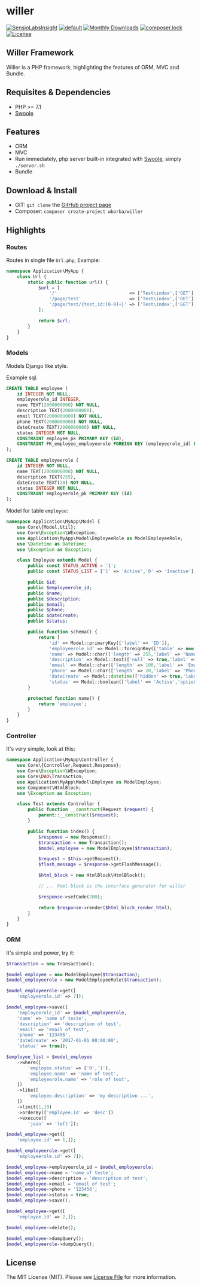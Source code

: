 willer
===========
[![SensioLabsInsight](https://insight.sensiolabs.com/projects/c8ab021d-3302-4ed7-a17d-8118190b0774/mini.png)](https://insight.sensiolabs.com/projects/c8ab021d-3302-4ed7-a17d-8118190b0774)
[![default](https://poser.pugx.org/wborba/willer/v/stable)](https://packagist.org/packages/wborba/willer) [![Monthly Downloads](https://poser.pugx.org/wborba/willer/d/monthly)](https://packagist.org/packages/wborba/willer) [![composer.lock](https://poser.pugx.org/wborba/willer/composerlock)](https://packagist.org/packages/wborba/willer) [![License](https://poser.pugx.org/wborba/willer/license)](https://packagist.org/packages/wborba/willer)

## Willer Framework

Willer is a PHP framework, highlighting the features of ORM, MVC and Bundle.

## Requisites & Dependencies

* PHP >= 7.1
* [Swoole](https://github.com/swoole/swoole-src)

## Features

* ORM
* MVC
* Run immediately, php server built-in integrated with [Swoole](https://github.com/swoole/swoole-src), simply `./server.sh`
* Bundle

## Download & Install

* GIT: `git clone` the [GitHub project page](https://github.com/williamborba/willer/)
* Composer: `composer create-project wborba/willer`

## Highlights

### Routes

Routes in single file `Url.php`, Example:

```php
namespace Application\MyApp {
    class Url {
        static public function url() {
            $url = [
                '/'                           => ['Test\index',['GET'],'myapp_test_id_of_url'],
                '/page/test'                  => ['Test\index',['GET'],'id_is_unique'],
                '/page/test/{test_id:[0-9]+}' => ['Test\index',['GET'],'id_of_this_url'],
            ];

            return $url;
        }
    }
}

```
### Models

Models Django like style.

Example sql.
```sql
CREATE TABLE employee (
    id INTEGER NOT NULL,
    employeerole_id INTEGER,
    name TEXT(2000000000) NOT NULL,
    description TEXT(2000000000),
    email TEXT(2000000000) NOT NULL,
    phone TEXT(2000000000) NOT NULL,
    dateCreate TEXT(2000000000) NOT NULL,
    status INTEGER NOT NULL,
    CONSTRAINT employee_pk PRIMARY KEY (id),
    CONSTRAINT FK_employee_employeerole FOREIGN KEY (employeerole_id) REFERENCES employeerole(id)
);

CREATE TABLE employeerole (
    id INTEGER NOT NULL,
    name TEXT(2000000000) NOT NULL,
    description TEXT(255),
    dateCreate TEXT(20) NOT NULL,
    status INTEGER NOT NULL,
    CONSTRAINT employeerole_pk PRIMARY KEY (id)
);
```
Model for table `employee`:

```php
namespace Application\MyApp\Model {
    use Core\{Model,Util};
    use Core\Exception\WException;
    use Application\MyApp\Model\EmployeeRole as ModelEmployeeRole;
    use \Datetime as Datetime;
    use \Exception as Exception;

    class Employee extends Model {
        public const STATUS_ACTIVE = '1';
        public const STATUS_LIST = ['1' => 'Active','0' => 'Inactive'];

        public $id;
        public $employeerole_id;
        public $name;
        public $description;
        public $email;
        public $phone;
        public $dateCreate;
        public $status;

        public function schema() {
            return [
                'id' => Model::primaryKey(['label' => 'ID']),
                'employeerole_id' => Model::foreignKey(['table' => new EmployeeRole,'filter' => ['employeerole.status' => [self::STATUS_ACTIVE]],'label' => 'Office']),
                'name' => Model::char(['length' => 255,'label' => 'Name']),
                'description' => Model::text(['null' => true,'label' => 'Describe']),
                'email' => Model::char(['length' => 100,'label' => 'Email']),
                'phone' => Model::char(['length' => 20,'label' => 'Phone']),
                'dateCreate' => Model::datetime(['hidden' => true,'label' => 'Date registry']),
                'status' => Model::boolean(['label' => 'Active','option' => self::STATUS_LIST]),];
        }

        protected function name() {
            return 'employee';
        }
    }
}
```

### Controller

It's very simple, look at this:

```php
namespace Application\MyApp\Controller {
    use Core\{Controller,Request,Response};
    use Core\Exception\WException;
    use Core\DAO\Transaction;
    use Application\MyApp\Model\Employee as ModelEmployee;
    use Component\HtmlBlock;
    use \Exception as Exception;

    class Test extends Controller {
        public function __construct(Request $request) {
            parent::__construct($request);
        }

        public function index() {
            $response = new Response();
            $transaction = new Transaction();
            $model_employee = new ModelEmployee($transaction);

            $request = $this->getRequest();
            $flash_message = $response->getFlashMessage();

            $html_block = new HtmlBlock\HtmlBlock();

            // ... html block is the interface generator for willer

            $response->setCode(200);

            return $response->render($html_block_render_html);
        }
    }
}
```

### ORM

It's simple and power, try it:

```php
$transaction = new Transaction();

$model_employee = new ModelEmployee($transaction);
$model_employeerole = new ModelEmployeeRole($transaction);

$model_employeerole->get([
    'employeerole.id' => 7]);

$model_employee->save([
    'employeerole_id' => $model_employeerole,
    'name' => 'name of teste',
    'description' => 'description of test',
    'email' => 'email of test',
    'phone' => '123456',
    'dateCreate' => '2017-01-01 00:00:00',
    'status' => true]);

$employee_list = $model_employee
    ->where([
        'employee.status' => ['0','1'],
        'employee.name' => 'name of test',
        'employeerole.name' => 'role of test',
    ])
    ->like([
        'employee.description' => 'my description ...',
    ])
    ->limit(1,10)
    ->orderBy(['employee.id' => 'desc'])
    ->execute([
        'join' => 'left']);

$model_employee->get([
    'employee.id' => 1,]);

$model_employeerole->get([
    'employeerole.id' => 7]);

$model_employee->employeerole_id = $model_employeerole;
$model_employee->name = 'name of teste';
$model_employee->description = 'description of test';
$model_employee->email = 'email of test';
$model_employee->phone = '123456';
$model_employee->status = true;
$model_employee->save();

$model_employee->get([
    'employee.id' => 2,]);

$model_employee->delete();

$model_employee->dumpQuery();
$model_employeerole->dumpQuery();
```

## License

The MIT License (MIT). Please see [License File](https://github.com/williamborba/willer/blob/master/LICENSE) for more information.
